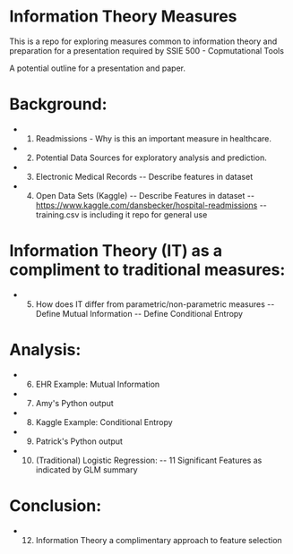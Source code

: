 # Information Theory Measures
This is a repo for exploring measures common to information theory and preparation for a presentation required by SSIE 500 - Copmutational Tools

A potential outline for a presentation and paper.

# Background: 
  - 1. Readmissions - Why is this an important measure in healthcare.
  - 2. Potential Data Sources for exploratory analysis and prediction.
  - 3. Electronic Medical Records
  -- Describe features in dataset
  - 4. Open Data Sets (Kaggle)
  -- Describe Features in dataset
  --https://www.kaggle.com/dansbecker/hospital-readmissions
  --training.csv is including it repo for general use

# Information Theory (IT) as a compliment to traditional measures:
  - 5. How does IT differ from parametric/non-parametric measures
  -- Define Mutual Information
  -- Define Conditional Entropy

# Analysis:
  - 6. EHR Example: Mutual Information
  - 7. Amy's Python output
  - 8. Kaggle Example: Conditional Entropy 
  - 9. Patrick's Python output
  - 10. (Traditional) Logistic Regression:
  -- 11 Significant Features as indicated by GLM summary

# Conclusion:
  - 12.  Information Theory a complimentary approach to feature selection


